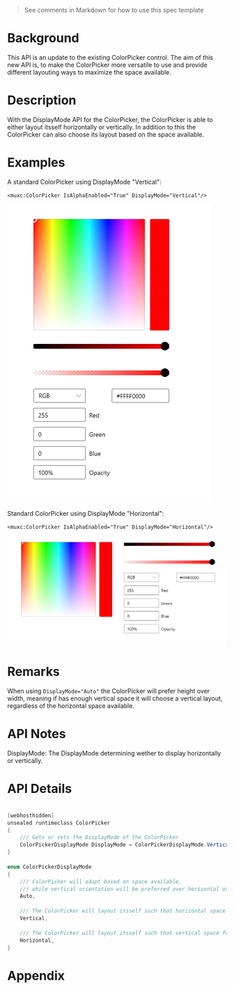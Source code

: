 > See comments in Markdown for how to use this spec template

<!-- The purpose of this spec is to describe a new feature and
its APIs that make up a new feature in WinUI. -->

<!-- There are two audiences for the spec. The first are people
that want to evaluate and give feedback on the API, as part of
the submission process.  When it's complete
it will be incorporated into the public documentation at
docs.microsoft.com (http://docs.microsoft.com/uwp/toolkits/winui/).
Hopefully we'll be able to copy it mostly verbatim.
So the second audience is everyone that reads there to learn how
and why to use this API. -->

# Background
<!-- Use this section to provide background context for the new API(s) 
in this spec. -->

<!-- This section and the appendix are the only sections that likely
do not get copied to docs.microsoft.com; they're just an aid to reading this spec. -->

<!-- If you're modifying an existing API, included a link here to the
existing page(s) -->

<!-- For example, this section is a place to explain why you're adding this API rather than
modifying an existing API. -->

<!-- For example, this is a place to provide a brief explanation of some dependent
area, just explanation enough to understand this new API, rather than telling
the reader "go read 100 pages of background information posted at ...". -->
This API is an update to the existing ColorPicker control. 
The aim of this new API is, to make the ColorPicker more versatile to use and provide different layouting ways to maximize the space available.

# Description
<!-- Use this section to provide a brief description of the feature.
For an example, see the introduction to the PasswordBox control 
(http://docs.microsoft.com/windows/uwp/design/controls-and-patterns/password-box). -->

With the DisplayMode API for the ColorPicker, the ColorPicker is able to either layout itsself horizontally or vertically. 
In addition to this the ColorPicker can also choose its layout based on the space available.

# Examples
<!-- Use this section to explain the features of the API, showing
example code with each description. The general format is: 
  feature explanation,
  example code
  feature explanation,
  example code
  etc.-->
  
<!-- Code samples should be in C# and/or C++/WinRT -->

A standard ColorPicker using DisplayMode "Vertical":
```xaml
<muxc:ColorPicker IsAlphaEnabled="True" DisplayMode="Vertical"/>
```
![Vertical ColorPicker](./ColorPicker_VerticalMode.png)

Standard ColorPicker using DisplayMode "Horizontal":
```xaml
<muxc:ColorPicker IsAlphaEnabled="True" DisplayMode="Horizontal"/>
```
![Horizontal ColorPicker](./ColorPicker_HorizontalMode.png)

<!-- As an example of this section, see the Examples section for the PasswordBox control 
(https://docs.microsoft.com/windows/uwp/design/controls-and-patterns/password-box#examples). -->


# Remarks
<!-- Explanation and guidance that doesn't fit into the Examples section. -->

<!-- APIs should only throw exceptions in exceptional conditions; basically,
only when there's a bug in the caller, such as argument exception.  But if for some
reason it's necessary for a caller to catch an exception from an API, call that
out with an explanation either here or in the Examples -->

When using `DisplayMode="Auto"` the ColorPicker will prefer height over width, meaning if has enough vertical space it will choose a vertical layout, regardless of the horizontal space available.

# API Notes
<!-- Option 1: Give a one or two line description of each API (type
and member), or at least the ones that aren't obvious
from their name.  These descriptions are what show up
in IntelliSense. For properties, specify the default value of the property if it
isn't the type's default (for example an int-typed property that doesn't default to zero.) -->

<!-- Option 2: Put these descriptions in the below API Details section,
with a "///" comment above the member or type. -->

DisplayMode: The DisplayMode determining wether to display horizontally or vertically.
# API Details
<!-- The exact API, in MIDL3 format (https://docs.microsoft.com/en-us/uwp/midl-3/) -->
```c#

[webhosthidden]
unsealed runtimeclass ColorPicker
{
    /// Gets or sets the DisplayMode of the ColorPicker
    ColorPickerDisplayMode DisplayMode = ColorPickerDisplayMode.Vertical;
}

enum ColorPickerDisplayMode
{
    /// ColorPicker will adapt based on space available,
    /// while vertical orientation will be preferred over horizontal orientation
    Auto,

    /// The ColorPicker will layout itsself such that horizontal space footprint is minimized
    Vertical,

    /// The ColorPicker will layout itsself such that vertical space footprint is minimized
    Horizontal,
}

```
# Appendix
<!-- Anything else that you want to write down for posterity, but 
that isn't necessary to understand the purpose and usage of the API.
For example, implementation details. -->
